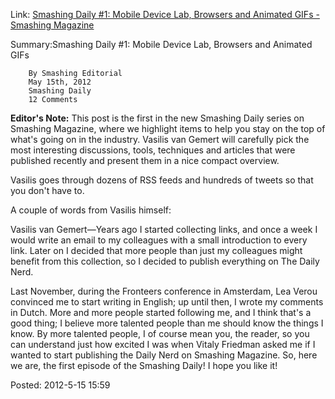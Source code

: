<div id="wikitext">

Link: [Smashing Daily \#1: Mobile Device Lab, Browsers and Animated
GIFs - Smashing
Magazine](http://www.smashingmagazine.com/2012/05/15/smashing-daily-fonts-browsers-maps-money/)

<div class="vspace">

</div>

<div class="round lrindent quote">

Summary:Smashing Daily \#1: Mobile Device Lab, Browsers and Animated
<span class="wikiword">GIFs</span>

<div class="vspace">

</div>

        By Smashing Editorial
        May 15th, 2012
        Smashing Daily
        12 Comments

**Editor's Note:** This post is the first in the new Smashing Daily
series on Smashing Magazine, where we highlight items to help you stay
on the top of what's going on in the industry. Vasilis van Gemert will
carefully pick the most interesting discussions, tools, techniques and
articles that were published recently and present them in a nice compact
overview.

Vasilis goes through dozens of RSS feeds and hundreds of tweets so that
you don't have to.

A couple of words from Vasilis himself:

<div class="vspace">

</div>

<div class="indent">

Vasilis van Gemert—Years ago I started collecting links, and once a week
I would write an email to my colleagues with a small introduction to
every link. Later on I decided that more people than just my colleagues
might benefit from this collection, so I decided to publish everything
on The Daily Nerd.
<div class="vspace">

</div>

</div>

<div class="indent">

Last November, during the Fronteers conference in Amsterdam, Lea Verou
convinced me to start writing in English; up until then, I wrote my
comments in Dutch. More and more people started following me, and I
think that's a good thing; I believe more talented people than me should
know the things I know. By more talented people, I of course mean you,
the reader, so you can understand just how excited I was when Vitaly
Friedman asked me if I wanted to start publishing the Daily Nerd on
Smashing Magazine. So, here we are, the first episode of the Smashing
Daily! I hope you like it!

</div>

</div>

Posted: 2012-5-15 15:59

<div class="vspace">

</div>

<div style="display: none;">

Parent:(Technology.)Design <span
class="wikiword">[IncludeMe](http://wiki.tamouse.org?n=Technology.IncludeMe?action=edit)[?](http://wiki.tamouse.org?n=Technology.IncludeMe?action=edit)</span>:[Technology.Design](http://wiki.tamouse.org?n=Technology.Design?action=print)
Categories:[Links](http://wiki.tamouse.org?n=Category.Links)

</div>

</div>
